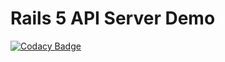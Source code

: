 # Rails 5 API Server Demo

[![Codacy Badge](https://api.codacy.com/project/badge/grade/b0321dc3b3a44fbaa995cc21f97c32e4)](https://www.codacy.com/app/ahastudio/rails-api-server-demo)
